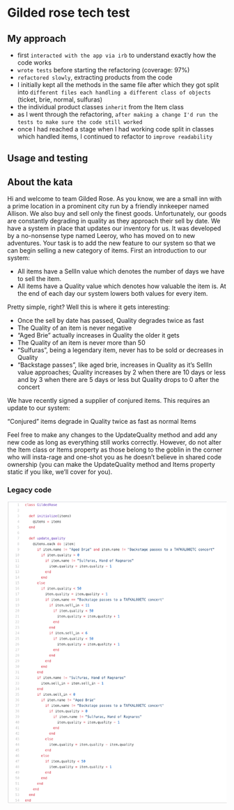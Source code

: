 # Gilded rose tech test

## My approach

- first ```interacted with the app via irb``` to understand exactly how the code works
- ```wrote tests``` before starting the refactoring (coverage: 97%)
- ```refactored slowly```, extracting products from the code
- I initially kept all the methods in the same file after which they got split into ```different files each handling a different class of objects``` (ticket, brie, normal, sulfuras)
- the individual product classes ```inherit``` from the Item class
- as I went through the refactoring, ```after making a change I'd run the tests to make sure the code still worked```
- once I had reached a stage when I had working code split in classes which handled items, I continued to refactor to ```improve readability```

## Usage and testing


## About the kata

Hi and welcome to team Gilded Rose. As you know, we are a small inn with a prime location in a prominent city run by a friendly innkeeper named Allison. We also buy and sell only the finest goods. Unfortunately, our goods are constantly degrading in quality as they approach their sell by date. We have a system in place that updates our inventory for us. It was developed by a no-nonsense type named Leeroy, who has moved on to new adventures. Your task is to add the new feature to our system so that we can begin selling a new category of items. First an introduction to our system:

* All items have a SellIn value which denotes the number of days we have to sell the item.
* All items have a Quality value which denotes how valuable the item is. At the end of each day our system lowers both values for every item.

Pretty simple, right? Well this is where it gets interesting:

* Once the sell by date has passed, Quality degrades twice as fast 
* The Quality of an item is never negative
* “Aged Brie” actually increases in Quality the older it gets
* The Quality of an item is never more than 50
* “Sulfuras”, being a legendary item, never has to be sold or decreases in Quality
* “Backstage passes”, like aged brie, increases in Quality as it’s SellIn value approaches; Quality increases by 2 when there are 10 days or less and by 3 when there are 5 days or less but Quality drops to 0 after the concert

We have recently signed a supplier of conjured items. This requires an update to our system:

“Conjured” items degrade in Quality twice as fast as normal Items

Feel free to make any changes to the UpdateQuality method and add any new code as long as everything still works correctly. However, do not alter the Item class or Items property as those belong to the goblin in the corner who will insta-rage and one-shot you as he doesn’t believe in shared code ownership (you can make the UpdateQuality method and Items property static if you like, we’ll cover for you).

### Legacy code

![Gilded Rose](https://github.com/AlinaGoaga/GildedRose/blob/master/images/gilded_rose.png)

